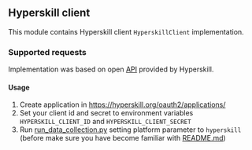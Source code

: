 ## Hyperskill client

This module contains Hyperskill client ``HyperskillClient`` implementation.

### Supported requests

Implementation was based on open [API](https://hyperskill.org/api/docs/) provided by Hyperskill.

#### Usage

1. Create application in https://hyperskill.org/oauth2/applications/
2. Set your client id and secret to environment variables `HYPERSKILL_CLIENT_ID` and `HYPERSKILL_CLIENT_SECRET`
3. Run [run_data_collection.py](../run_data_collection.py) setting platform parameter to `hyperskill` (before make sure 
   you have become familiar with [README.md](../README.md))
